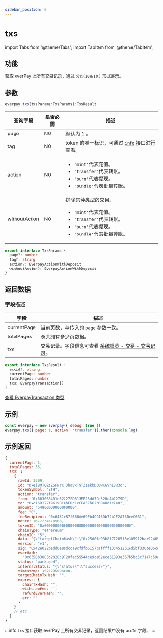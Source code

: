 ```yaml
---
sidebar_position: 6
---
```


# txs

import Tabs from '@theme/Tabs';
import TabItem from '@theme/TabItem';

## 功能

获取 everPay 上所有交易记录，通过 `分页(10条1页)` 形式展示。

## 参数
```ts
everpay.txs(txsParams:TxsParams):TxsResult
```

<Tabs>
<TabItem value="field" label="参数" default>

|查询字段|是否必需|描述|
|---|---|---|
|page|NO|默认为 1 。|
|tag|NO|token 的唯一标识，可通过 [`info`](./info.md#示例返回) 接口进行查看。|
|action|NO|<ul><li>`'mint'`代表充值。</li><li>`'transfer'`代表转账。</li><li>`'burn'`代表提现。</li><li>`'bundle'`代表批量转账。</li></ul>|
|withoutAction|NO|排除某种类型的交易。<ul><li>`'mint'`代表充值。</li><li>`'transfer'`代表转账。</li><li>`'burn'`代表提现。</li><li>`'bundle'`代表批量转账。</li></ul>|

</TabItem>
<TabItem value="type" label="类型" default>

```ts
export interface TxsParams {
  page?: number
  tag?: string
  action?: EverpayActionWithDeposit
  withoutAction?: EverpayActionWithDeposit
}
```

</TabItem>
</Tabs>

## 返回数据

<Tabs>
<TabItem value="field" label="返回参数" default>

### 字段描述
|字段|描述|
|---|---|
|currentPage|当前页数，与传入的 `page` 参数一致。|
|totalPages|总共拥有多少页数据。|
|txs|交易记录。字段信息可查看 [系统概览 - 交易 - 交易记录](../../../dive/transaction.md#交易记录)。|

</TabItem>
<TabItem value="type" label="返回类型">

```ts
export interface TxsResult {
  accid?: string
  currentPage: number
  totalPages: number
  txs: EverpayTransaction[]
}
```
[查看 EverpayTransaction 类型](../types.md#everpaytransaction)

</TabItem>
</Tabs>

## 示例

```js
const everpay = new Everpay({ debug: true })
everpay.txs({ page: 1, action: 'transfer'}).then(console.log)
```

## 示例返回

```js
{
  currentPage: 1,
  totalPages: 35,
  txs: [
    {
      rawId: 1309,
      id: "DkeiBMTQZtZSFNrK_3hgvxT9TZ1ekbD30wKGVhIBR3o",
      tokenSymbol: "ETH",
      action: "transfer",
      from: "0x66303B4D1e522272D613EE23dd79e528eAb2279D",
      to: "0xc16D22719619BC8bEBc1cCFe3Fb62b6848d1c740",
      amount: "54900000000000000",
      fee: "0",
      feeRecipient: "0x6451eB7f668de69Fb4C943Db72bCF2A73DeeC6B1",
      nonce: 1677234578508,
      tokenID: "0x0000000000000000000000000000000000000000",
      chainType: "ethereum",
      chainID: "5",
      data: "{\"targetChainHash\":\"0x25d0fc93b8f77265f3e305912bab924653c2c787cda34f3d65400db410ceb430\"}",
      version: "v1",
      sig: "0x42e022bedd0e89dcca9cfdfb6157baffff133451251ed5bf3362e06cd9f00e105cc326e3c7ad6ca12928b811a16e315672f8dba3c32ac68536bf8cf6c8348c601b",
      everHash:
        "0x6358b3883b2028c9720fac59544ce9ca62ece51093e357b5bc5c71a7c59a13f5",
      status: "packaged",
      internalStatus: "{\"status\":\"success\"}",
      timestamp: 1677235004000,
      targetChainTxHash: "",
      express: {
        chainTxHash: "",
        withdrawFee: "",
        refundEverHash: "",
        err: ""
      }
    }
    // etc .
  ]
}

```

:::info
`txs` 接口获取 everPay 上所有交易记录，返回结果中没有 `accId` 字段。
:::
